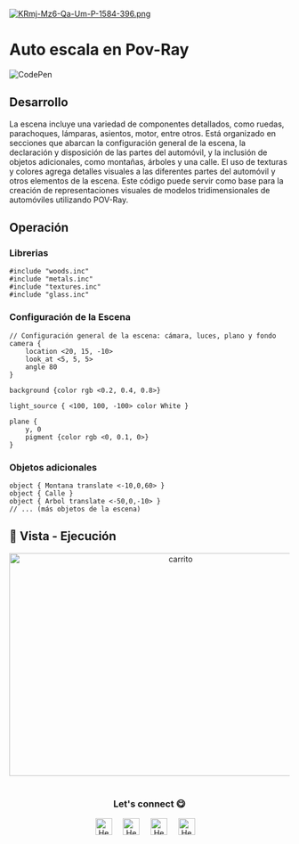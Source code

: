 [![KRmj-Mz6-Qa-Um-P-1584-396.png](https://i.postimg.cc/HkXSSH13/KRmj-Mz6-Qa-Um-P-1584-396.png)](https://postimg.cc/Yv2f959m)

<h1>Auto escala en Pov-Ray </h1>

![CodePen](https://img.shields.io/badge/Codepen-000000?style=for-the-badge&logo=codepen&logoColor=white)

## Desarrollo
La escena incluye una variedad de componentes detallados, como ruedas, parachoques, lámparas, asientos, motor, entre otros. Está organizado en secciones que abarcan la configuración general de la escena, la declaración y disposición de las partes del automóvil, y la inclusión de objetos adicionales, como montañas, árboles y una calle. El uso de texturas y colores agrega detalles visuales a las diferentes partes del automóvil y otros elementos de la escena. Este código puede servir como base para la creación de representaciones visuales de modelos tridimensionales de automóviles utilizando POV-Ray.

## Operación 
### Librerias
  ```#include "colors.inc"
  #include "woods.inc"
  #include "metals.inc"
  #include "textures.inc"
  #include "glass.inc"
```
### Configuración de la Escena
```
// Configuración general de la escena: cámara, luces, plano y fondo
camera {
    location <20, 15, -10>
    look_at <5, 5, 5>
    angle 80
}

background {color rgb <0.2, 0.4, 0.8>} 

light_source { <100, 100, -100> color White }

plane {
    y, 0
    pigment {color rgb <0, 0.1, 0>}
}
```

### Objetos adicionales 
```
object { Montana translate <-10,0,60> }
object { Calle }
object { Arbol translate <-50,0,-10> }
// ... (más objetos de la escena)
```

## 🔭 Vista - Ejecución
<div align="center">
    <img src="https://github.com/Jjmoreno24/Auto_escala_POV_ray/assets/117414953/d10bcc88-d182-48cf-874d-255d1787405e" alt="carrito" width="600" height="400" />
</div>

<br>
<div align="center">
<h3 align="center">Let's connect 😋</h3>
</div>
<p align="center">
<a href="https://www.linkedin.com/in/jjosemoreno24" target="blank">
<img align="center" width="30px" alt="Hector's LinkedIn" src="https://www.vectorlogo.zone/logos/linkedin/linkedin-icon.svg"/></a> &nbsp; &nbsp;
<a href="https://twitter.com" target="blank">
<img align="center" width="30px" alt="Hector's Twitter" src="https://www.vectorlogo.zone/logos/twitter/twitter-official.svg"/></a> &nbsp; &nbsp;
<a href="https://www.twitch.tv" target="blank">
<img align="center" width="30px" alt="Hector's Twitch" src="https://www.vectorlogo.zone/logos/twitch/twitch-icon.svg"/></a> &nbsp; &nbsp;
<a href="https://www.youtube.com" target="blank">
<img align="center" width="30px" alt="Hector's Youtube" src="https://www.vectorlogo.zone/logos/youtube/youtube-icon.svg"/></a> &nbsp; &nbsp;
</p>
